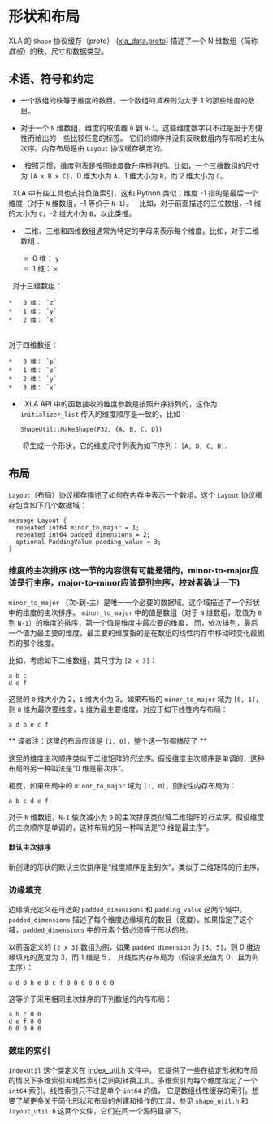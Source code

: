 # 形状和布局

XLA 的 `Shape` 协议缓存（proto）
([xla_data.proto](https://www.tensorflow.org/code/tensorflow/compiler/xla/xla_data.proto))
描述了一个 N 维数组（简称*数组*）的秩、尺寸和数据类型。

## 术语、符号和约定

*   一个数组的秩等于维度的数目。一个数组的*真秩*则为大于 1 的那些维度的数目。

*   对于一个 `N` 维数组，维度的取值维 `0` 到 `N-1`。这些维度数字只不过是出于方便性而给出的一些比较任意的标签。
    它们的顺序并没有反映数组内存布局的主从次序。内存布局是由 `Layout` 协议缓存确定的。

*   按照习惯，维度列表是按照维度数升序排列的。比如，一个三维数组的尺寸为 `[A x B x C]`，0 维大小为 `A`，1 维大小为 `B`，而 2 维大小为 `C`。

    XLA 中有些工具也支持负值索引，这和 Python 类似；维度 -1 指的是最后一个维度（对于 `N` 维数组，-1 等价于 `N-1`）。
    比如，对于前面描述的三位数组，-1 维的大小为 `C`，-2 维大小为 `B`，以此类推。

*   二维、三维和四维数组通常为特定的字母来表示每个维度。比如，对于二维数组：
    
    *   0 维： `y`
    *   1 维： `x`
    
    对于三维数组：
    
    *   0 维： `z`
    *   1 维： `y`
    *   2 维： `x`
    
    对于四维数组：
    
    *   0 维： `p`
    *   1 维： `z`
    *   2 维： `y`
    *   3 维： `x`

*   XLA API 中的函数接收的维度参数是按照升序排列的，这作为 `initializer_list` 传入的维度顺序是一致的，比如：
  
    `ShapeUtil::MakeShape(F32, {A, B, C, D})`
  
    将生成一个形状，它的维度尺寸列表为如下序列：
    `[A, B, C, D]`.

## 布局

`Layout`（布局）协议缓存描述了如何在内存中表示一个数组。这个 `Layout` 协议缓存包含如下几个数据域：

```
message Layout {
  repeated int64 minor_to_major = 1;
  repeated int64 padded_dimensions = 2;
  optional PaddingValue padding_value = 3;
}
```

### 维度的主次排序 (这一节的内容很有可能是错的，minor-to-major应该是行主序，major-to-minor应该是列主序，校对者确认一下)

`minor_to_major` （次-到-主）是唯一一个必要的数据域。这个域描述了一个形状中的维度的主次排序。
`minor_to_major` 中的值是数组（对于 `N` 维数组，取值为 `0` 到 `N-1`）的维度的排序，第一个值是维度中最次要的维度，
而，依次排列，最后一个值为最主要的维度。最主要的维度指的是在数组的线性内存中移动时变化最剧烈的那个维度。

比如，考虑如下二维数组，其尺寸为 `[2 x 3]`：

```
a b c
d e f
```

这里的 `0` 维大小为 2，`1` 维大小为 3。如果布局的 `minor_to_major` 域为 `[0, 1]`，
则 `0` 维为最次要维度，`1` 维为最主要维度，对应于如下线性内存布局：

```
a d b e c f
```
** 译者注：这里的布局应该是 `[1, 0]`，整个这一节都搞反了 **

这里的维度主次顺序类似于二维矩阵的*列主序*。假设维度主次顺序是单调的，这种布局的另一种叫法是“0 维是最次序”。

相反，如果布局中的 `minor_to_major` 域为 `[1, 0]`，则线性内存布局为：

```
a b c d e f
```

对于 `N` 维数组，`N-1` 依次减小为 `0` 的主次排序类似域二维矩阵的*行主序*。假设维度的主次顺序是单调的，这种布局的另一种叫法是“0 维是最主序”。

#### 默认主次排序

新创建的形状的默认主次排序是“维度顺序是主到次”，类似于二维矩阵的行主序。

### 边缘填充

边缘填充定义在可选的 `padded_dimensions` 和 `padding_value` 这两个域中。
`padded_dimensions` 描述了每个维度边缘填充的数目（宽度）。如果指定了这个域，`padded_dimensions` 
中的元素个数必须等于形状的秩。

以前面定义的 `[2 x 3]` 数组为例，如果 `padded_dimension` 为 `[3, 5]`，则 0 维边缘填充的宽度为 3，而 1 维是 5 。
其线性内存布局为（假设填充值为 0，且为列主序）：

```
a d 0 b e 0 c f 0 0 0 0 0 0 0
```

这等价于采用相同主次排序的下列数组的内存布局：

```
a b c 0 0
d e f 0 0
0 0 0 0 0
```

### 数组的索引

`IndexUtil` 这个类定义在 [index_util.h](https://www.tensorflow.org/code/tensorflow/compiler/xla/index_util.h) 文件中，
它提供了一些在给定形状和布局的情况下多维索引和线性索引之间的转换工具。多维索引为每个维度指定了一个 `int64` 索引。线性索引只不过是单个 `int64` 的值，
它是数组线性缓存的索引。想要了解更多关于简化形状和布局的创建和操作的工具，参见 `shape_util.h` 和 `layout_util.h` 这两个文件，它们在同一个源码目录下。
